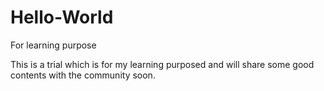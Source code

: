 # Hello-World
For learning purpose

This is a trial which is for my learning purposed and will share some good contents with the community soon.
